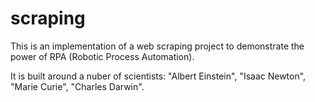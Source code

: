 # scraping
This is an implementation of a web scraping project to demonstrate the power of RPA (Robotic Process Automation).

It is built around a nuber of scientists: "Albert Einstein", "Isaac Newton", "Marie Curie", "Charles Darwin".
